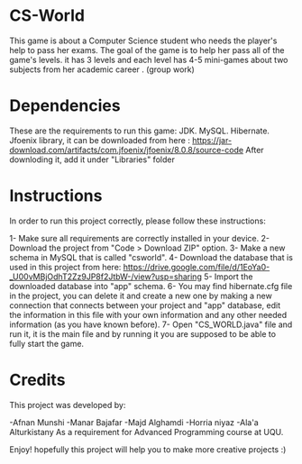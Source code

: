 # CS-World
This game is about a Computer Science student who needs the player's help to pass her exams. The goal of the game is to help her pass all of the game's levels. it has 3 levels and each level has 4-5 mini-games about two subjects from her academic career . (group work)

# Dependencies
These are the requirements to run this game:
JDK.
MySQL.
Hibernate.
Jfoenix library, it can be downloaded from here : https://jar-download.com/artifacts/com.jfoenix/jfoenix/8.0.8/source-code After downloding it, add it under "Libraries" folder

# Instructions
In order to run this project correctly, please follow these instructions:

1- Make sure all requirements are correctly installed in your device.
2- Download the project from "Code > Download ZIP" option.
3- Make a new schema in MySQL that is called "csworld".
4- Download the database that is used in this project from here: https://drive.google.com/file/d/1EoYa0-_U00vMBjOdhT2Zz9JP8f2JtbW-/view?usp=sharing
5- Import the downloaded database into "app" schema.
6- You may find hibernate.cfg file in the project, you can delete it and create a new one by making a new connection that connects between your project and "app" database, edit the information in this file with your own information and any other needed information (as you have known before).
7- Open "CS_WORLD.java" file and run it, it is the main file and by running it you are supposed to be able to fully start the game.

# Credits
This project was developed by:

-Afnan Munshi
-Manar Bajafar
-Majd Alghamdi
-Horria niyaz
-Ala'a Alturkistany
As a requirement for Advanced Programming course at UQU.

Enjoy! hopefully this project will help you to make more creative projects :)
